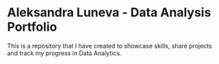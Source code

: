 # Aleksandra Luneva - Data Analysis Portfolio

This is a repository that I have created to showcase skills, share projects and track my progress in Data Analytics.
